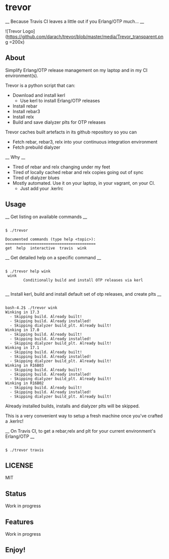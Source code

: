 # **trevor** 

__ Because Travis CI leaves a little out if you Erlang/OTP much... __

![Trevor Logo](https://github.com/darach/trevor/blob/master/media/Trevor_transparent.png =200x)

## About

Simplify Erlang/OTP release management on my laptop and in my CI environment(s).

Trevor is a python script that can:

* Download and install kerl
  * Use kerl to install Erlang/OTP releases
* Install rebar
* Install rebar3
* Install relx
* Build and save dialyzer plts for OTP releases

Trevor caches built artefacts in its github repository so you can

* Fetch rebar, rebar3, relx into your continuous integration environment
* Fetch prebuild dialyzer

__ Why __

* Tired of rebar and relx changing under my feet
* Tired of locally cached rebar and relx copies going out of sync
* Tired of dialyzer blues
* Mostly automated. Use it on your laptop, in your vagrant, on your CI.
	* Just add your .kerlrc 

## Usage

__ Get listing on available commands __

```

$ ./trevor

Documented commands (type help <topic>):
========================================
get  help  interactive  travis  wink

```

__ Get detailed help on a specific command __

```

$ ./trevor help wink
 wink
        Conditionally build and install OTP releases via kerl
        
```

__ Install kerl, build and install default set of otp releases, and create plts __

```

bash-4.2$ ./trevor wink
Winking in 17.3
  - Skipping build. Already built!
  - Skipping build. Already installed!
  - Skipping dialyzer build_plt. Already built!
Winking in 17.0
  - Skipping build. Already built!
  - Skipping build. Already installed!
  - Skipping dialyzer build_plt. Already built!
Winking in 17.1
  - Skipping build. Already built!
  - Skipping build. Already installed!
  - Skipping dialyzer build_plt. Already built!
Winking in R16B03
  - Skipping build. Already built!
  - Skipping build. Already installed!
  - Skipping dialyzer build_plt. Already built!
Winking in R16B02
  - Skipping build. Already built!
  - Skipping build. Already installed!
  - Skipping dialyzer build_plt. Already built!

```

Already installed builds, installs and dialyzer plts will be skipped.

This is a very convenient way to setup a fresh machine once you've crafted a .kerlrc!

__ On Travis CI, to get a rebar,relx and plt for your current environment's Erlang/OTP __

```

$ ./trevor travis

```

## LICENSE

MIT

## Status

Work in progress

## Features

Work in progress

## Enjoy!
